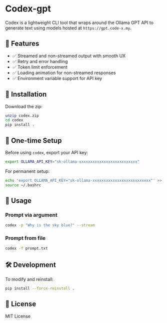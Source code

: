 # Codex-gpt

Codex is a lightweight CLI tool that wraps around the Ollama GPT API to generate text using models hosted at `https://gpt.code-x.my`.

## 🚀 Features

- ✅ Streamed and non-streamed output with smooth UX
- ✅ Retry and error handling
- ✅ Token limit enforcement
- ✅ Loading animation for non-streamed responses
- ✅ Environment variable support for API key

## 🔧 Installation

Download the zip:
```bash
unzip codex.zip
cd codex
pip install .
```

## 🔑 One-time Setup

Before using `codex`, export your API key:

```bash
export OLLAMA_API_KEY="sk-ollama-xxxxxxxxxxxxxxxxxxxxxxxxxx"
```

For permanent setup:
```bash
echo 'export OLLAMA_API_KEY="sk-ollama-xxxxxxxxxxxxxxxxxxxxxxxxxx"' >> ~/.bashrc
source ~/.bashrc
```

## 🧠 Usage

### Prompt via argument
```bash
codex -p "Why is the sky blue?" --stream
```

### Prompt from file
```bash
codex -f prompt.txt
```

## 🛠️ Development

To modify and reinstall:
```bash
pip install --force-reinstall .
```

## 📜 License

MIT License
